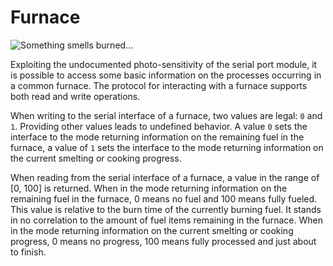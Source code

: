 # Furnace

![Something smells burned...](block:minecraft:furnace)

Exploiting the undocumented photo-sensitivity of the serial port module, it is possible to access some basic information on the processes occurring in a common furnace. The protocol for interacting with a furnace supports both read and write operations.

When writing to the serial interface of a furnace, two values are legal: `0` and `1`. Providing other values leads to undefined behavior. A value `0` sets the interface to the mode returning information on the remaining fuel in the furnace, a value of `1` sets the interface to the mode returning information on the current smelting or cooking progress.

When reading from the serial interface of a furnace, a value in the range of [0, 100] is returned. When in the mode returning information on the remaining fuel in the furnace, 0 means no fuel and 100 means fully fueled. This value is relative to the burn time of the currently burning fuel. It stands in no correlation to the amount of fuel items remaining in the furnace. When in the mode returning information on the current smelting or cooking progress, 0 means no progress, 100 means fully processed and just about to finish.
